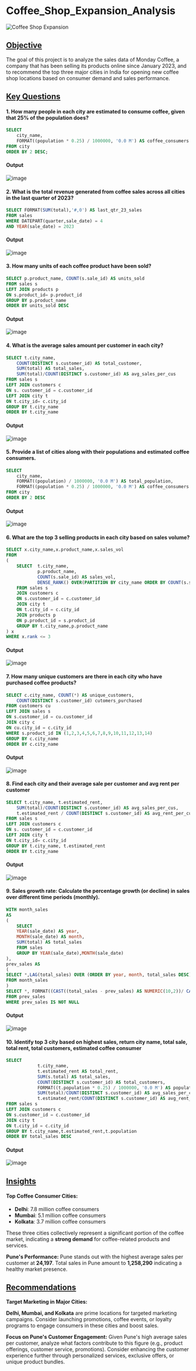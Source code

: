 # Coffee_Shop_Expansion_Analysis

![Coffee Shop Expansion](https://github.com/NandhuKrisz/CoffeeShop_Expansion_Analysis/blob/main/Monday%20Coffee%20Cover.png)

<h2><u>Objective</u></h2>

The goal of this project is to analyze the sales data of Monday Coffee, a company that has been selling its products online since January 2023, and to recommend the top three major cities in India for opening new coffee shop locations based on consumer demand and sales performance.

<h2><u>Key Questions</u></h2>

#### 1. How many people in each city are estimated to consume coffee, given that 25% of the population does?

```sql
SELECT 
    city_name,
    FORMAT((population * 0.25) / 1000000, '0.0 M') AS coffee_consumers
FROM city
ORDER BY 2 DESC;
```
#### Output
![image](https://github.com/user-attachments/assets/9e711638-c6d5-4a66-96cd-2fe8acac957b)

#### 2. What is the total revenue generated from coffee sales across all cities in the last quarter of 2023?

```sql
SELECT FORMAT(SUM(total),'#,0') AS last_qtr_23_sales
FROM sales
WHERE DATEPART(quarter,sale_date) = 4
AND YEAR(sale_date) = 2023
```

#### Output
![image](https://github.com/user-attachments/assets/9bdeb4b0-ab99-4470-9a2a-aafd7b483557)

#### 3. How many units of each coffee product have been sold?

```sql
SELECT p.product_name, COUNT(s.sale_id) AS units_sold
FROM sales s
LEFT JOIN products p
ON s.product_id= p.product_id
GROUP BY p.product_name
ORDER BY units_sold DESC
```
#### Output
![image](https://github.com/user-attachments/assets/4a933cda-86b7-430f-ad87-75fc1635f17d)


#### 4. What is the average sales amount per customer in each city?

```sql
SELECT t.city_name, 
	COUNT(DISTINCT s.customer_id) AS total_customer,
	SUM(total) AS total_sales, 
	SUM(total)/COUNT(DISTINCT s.customer_id) AS avg_sales_per_cus
FROM sales s
LEFT JOIN customers c
ON s. customer_id = c.customer_id
LEFT JOIN city t
ON t.city_id= c.city_id
GROUP BY t.city_name
ORDER BY t.city_name 
```
#### Output
![image](https://github.com/user-attachments/assets/f76bbc96-c998-4058-9a36-afa8df814bbb)



#### 5. Provide a list of cities along with their populations and estimated coffee consumers.

```sql
SELECT 
	city_name,
	FORMAT((population) / 1000000, '0.0 M') AS total_population,
	FORMAT((population * 0.25) / 1000000, '0.0 M') AS coffee_consumers
FROM city
ORDER BY 2 DESC
```
#### Output
![image](https://github.com/user-attachments/assets/14363181-a829-4513-bd37-e6865eda4b34)


#### 6. What are the top 3 selling products in each city based on sales volume?

```sql
SELECT x.city_name,x.product_name,x.sales_vol
FROM
(
	SELECT  t.city_name,
			p.product_name,
			COUNT(s.sale_id) AS sales_vol,
			DENSE_RANK() OVER(PARTITION BY city_name ORDER BY COUNT(s.sale_id) DESC) AS rank
	FROM sales s
	JOIN customers c
	ON s.customer_id = c.customer_id
	JOIN city t
	ON t.city_id = c.city_id
	JOIN products p 
	ON p.product_id = s.product_id
	GROUP BY t.city_name,p.product_name
) x
WHERE x.rank <= 3
```
#### Output
![image](https://github.com/user-attachments/assets/1f5a879f-ddf5-4c43-bcfb-998d365a819a)


#### 7. How many unique customers are there in each city who have purchased coffee products?

```sql
SELECT c.city_name, COUNT(*) AS unique_customers,
	COUNT(DISTINCT s.customer_id) cutomers_purchased
FROM customers cu
LEFT JOIN sales s
ON s.customer_id = cu.customer_id
JOIN city c
ON cu.city_id = c.city_id
WHERE s.product_id IN (1,2,3,4,5,6,7,8,9,10,11,12,13,14)
GROUP BY c.city_name
ORDER BY c.city_name
```
#### Output
![image](https://github.com/user-attachments/assets/aadd20d2-b839-4b81-94f1-52d32732b5d5)


#### 8. Find each city and their average sale per customer and avg rent per customer

```sql
SELECT t.city_name, t.estimated_rent,
	SUM(total)/COUNT(DISTINCT s.customer_id) AS avg_sales_per_cus,
	t.estimated_rent / COUNT(DISTINCT s.customer_id) AS avg_rent_per_cus
FROM sales s
LEFT JOIN customers c
ON s. customer_id = c.customer_id
LEFT JOIN city t
ON t.city_id= c.city_id
GROUP BY t.city_name, t.estimated_rent
ORDER BY t.city_name 
```
#### Output
![image](https://github.com/user-attachments/assets/dc73295f-5a01-405e-a914-dfe788a2a0e2)


#### 9. Sales growth rate: Calculate the percentage growth (or decline) in sales over different time periods (monthly).

```sql
WITH month_sales 
AS
(
	SELECT
	YEAR(sale_date) AS year,
	MONTH(sale_date) AS month,
	SUM(total) AS total_sales
	FROM sales
	GROUP BY YEAR(sale_date),MONTH(sale_date)
),
prev_sales AS
(
SELECT *,LAG(total_sales) OVER (ORDER BY year, month, total_sales DESC) AS prev_sales
FROM month_sales
)
SELECT *, FORMAT((CAST((total_sales - prev_sales) AS NUMERIC(10,2))/ CAST(prev_sales AS NUMERIC (10,2))),'0.00,%') AS growth_percent
FROM prev_sales
WHERE prev_sales IS NOT NULL
```
#### Output
![image](https://github.com/user-attachments/assets/ccd29483-584b-44b9-bc45-9ca7040c2928)



#### 10. Identify top 3 city based on highest sales, return city name, total sale, total rent, total customers, estimated coffee consumer

```sql
SELECT 
			t.city_name, 
			t.estimated_rent AS total_rent,
			SUM(s.total) AS total_sales, 
			COUNT(DISTINCT s.customer_id) AS total_customers,
			FORMAT((t.population * 0.25) / 1000000, '0.0 M') AS population,
			SUM(total)/COUNT(DISTINCT s.customer_id) AS avg_sales_per_cus,
			t.estimated_rent/COUNT(DISTINCT s.customer_id) AS avg_rent_per_cus
FROM sales s
LEFT JOIN customers c
ON s.customer_id = c.customer_id
JOIN city t
ON t.city_id = c.city_id
GROUP BY t.city_name,t.estimated_rent,t.population
ORDER BY total_sales DESC
```
#### Output
![image](https://github.com/user-attachments/assets/27437371-bbf2-40a5-b8a6-7a8deb78b147)

<h2><u>Insights</u></h2>

#### Top Coffee Consumer Cities:

- **Delhi**: 7.8 million coffee consumers
- **Mumbai**: 5.1 million coffee consumers
- **Kolkata**: 3.7 million coffee consumers

These three cities collectively represent a significant portion of the coffee market, indicating a **strong demand** for coffee-related products and services.

**Pune's Performance:**
Pune stands out with the highest average sales per customer at **24,197**.
Total sales in Pune amount to **1,258,290** indicating a healthy market presence.

<h2><u>Recommendations</u></h2>

**Target Marketing in Major Cities:**

**Delhi, Mumbai, and Kolkata** are prime locations for targeted marketing campaigns. Consider launching promotions, coffee events, or loyalty programs to engage consumers in these cities and boost sales.

**Focus on Pune's Customer Engagement:**
Given Pune's high average sales per customer, analyze what factors contribute to this figure (e.g., product offerings, customer service, promotions). Consider enhancing the customer experience further through personalized services, exclusive offers, or unique product bundles.




